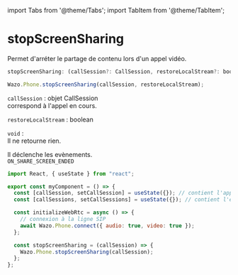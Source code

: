 import Tabs from '@theme/Tabs';
import TabItem from '@theme/TabItem';

# stopScreenSharing

Permet d'arréter le partage de contenu lors d'un appel vidéo.

```js
stopScreenSharing: (callSession?: CallSession, restoreLocalStream?: boolean) => Promise<OutgoingInviteRequest | void | null>;
```

```js
Wazo.Phone.stopScreenSharing(callSession, restoreLocalStream);
```

<Tabs>
  <TabItem value="Paramètres" label="Paramètres" default>

  `callSession` : objet CallSession  
  correspond à l'appel en cours.

  `restoreLocalStream` : boolean

  </TabItem>

  <TabItem value="Réponse" label="Réponse">

  `void` :  
  Il ne retourne rien.

  </TabItem>

  <TabItem value="Evènement" label="Evènement">

  Il déclenche les evènements.  
  ``ON_SHARE_SCREEN_ENDED``  

  </TabItem>

  <TabItem value="Exemple" label="Exemple">

  ```js
  import React, { useState } from "react";

  export const myComponent = () => {
    const [callSession, setCallSession] = useState({}); // contient l'appel actif
    const [callSessions, setCallSessions] = useState({}); // contient l'ensemble des appels (en cours et disponible)

    const initializeWebRtc = async () => {
      // connexion à la ligne SIP
      await Wazo.Phone.connect({ audio: true, video: true });
    };

    const stopScreenSharing = (callSession) => {
      Wazo.Phone.stopScreenSharing(callSession);
    };
  };
  ```
  
  </TabItem>

</Tabs>